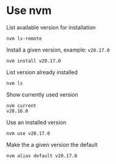 # Use nvm

List available version for installation

```shell
nvm ls-remote
```

Install a given version, example: `v20.17.0`

```shell
nvm install v20.17.0 
```

List version already installed

```shell
nvm ls
```

Show currently used version

```shell
nvm current
v20.16.0
```

Use an installed version

```shell
nvm use v20.17.0
```

Make the a given version the default

```shell
nvm alias default v20.17.0
```

